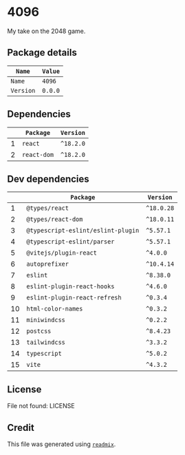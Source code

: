 
# 4096
My take on the 2048 game.


## Package details
| `Name`    | `Value`   |
| --------- | --------- |
| `Name`    | `4096`    |
| `Version` | `0.0.0`   |



## Dependencies
|     | `Package`   | `Version`   |
| --- | ----------- | ----------- |
| 1   | `react`     | `^18.2.0`   |
| 2   | `react-dom` | `^18.2.0`   |



## Dev dependencies
|     | `Package`                          | `Version`   |
| --- | ---------------------------------- | ----------- |
| 1   | `@types/react`                     | `^18.0.28`  |
| 2   | `@types/react-dom`                 | `^18.0.11`  |
| 3   | `@typescript-eslint/eslint-plugin` | `^5.57.1`   |
| 4   | `@typescript-eslint/parser`        | `^5.57.1`   |
| 5   | `@vitejs/plugin-react`             | `^4.0.0`    |
| 6   | `autoprefixer`                     | `^10.4.14`  |
| 7   | `eslint`                           | `^8.38.0`   |
| 8   | `eslint-plugin-react-hooks`        | `^4.6.0`    |
| 9   | `eslint-plugin-react-refresh`      | `^0.3.4`    |
| 10  | `html-color-names`                 | `^0.3.2`    |
| 11  | `miniwindcss`                      | `^0.2.2`    |
| 12  | `postcss`                          | `^8.4.23`   |
| 13  | `tailwindcss`                      | `^3.3.2`    |
| 14  | `typescript`                       | `^5.0.2`    |
| 15  | `vite`                             | `^4.3.2`    |



## License
File not found: LICENSE



## Credit

This file was generated using [`readmix`](https://github.com/iaseth/readmix).


